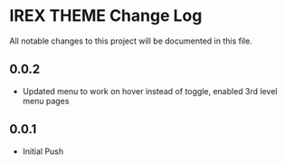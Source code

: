 # IREX THEME Change Log

All notable changes to this project will be documented in this file.


## 0.0.2

- Updated menu to work on hover instead of toggle, enabled 3rd level menu pages
## 0.0.1

- Initial Push
